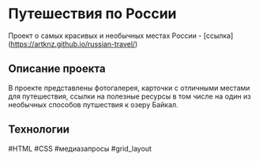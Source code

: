 # Путешествия по России
Проект о самых красивых и необычных местах России - [ссылка] (https://artknz.github.io/russian-travel/)

## Описание проекта
В проекте представлены фотогалерея, карточки с отличными местами для путешествия, ссылки на полезные ресурсы в том числе на один из необычных способов путшествия к озеру Байкал.

## Технологии
#HTML #CSS #медиазапросы #grid_layout
